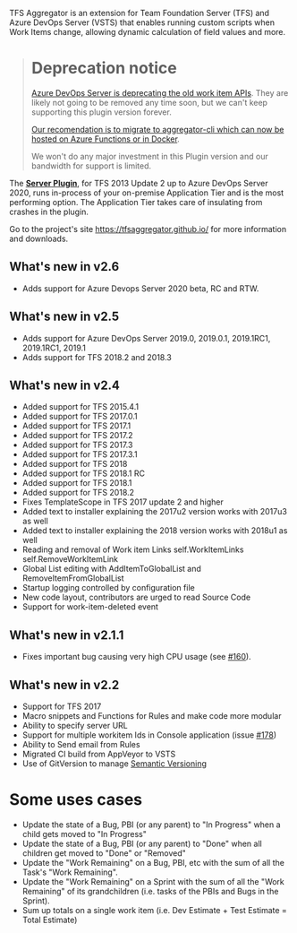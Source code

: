 ﻿TFS Aggregator is an extension for Team Foundation Server (TFS) and Azure DevOps Server (VSTS) that enables running custom scripts when Work Items change, allowing dynamic calculation of field values and more.

> # Deprecation notice
>
> [Azure DevOps Server is deprecating the old work item APIs](https://docs.microsoft.com/en-us/azure/devops/integrate/concepts/wit-client-om-deprecation?WT.mc_id=DOP-MVP-5001511&view=azure-devops). They are likely not going to be removed any time soon, but we can't keep supporting this plugin version forever. 
>
> [Our recomendation is to migrate to aggregator-cli which can now be hosted on Azure Functions or in Docker](https://github.com/tfsaggregator/aggregator-cli).
>
> We won't do any major investment in this Plugin version and our bandwidth for support is limited.

The [**Server Plugin**](https://github.com/tfsaggregator/tfsaggregator/releases), for TFS 2013 Update 2 up to Azure DevOps Server 2020, runs in-process of your on-premise Application Tier and is the most performing option. The Application Tier takes care of insulating from crashes in the plugin.

Go to the project's site <https://tfsaggregator.github.io/> for more information and downloads.

## What's new in v2.6

* Adds support for Azure Devops Server 2020 beta, RC and RTW.

## What's new in v2.5

* Adds support for Azure DevOps Server 2019.0, 2019.0.1, 2019.1RC1, 2019.1RC1, 2019.1
* Adds support for TFS 2018.2 and 2018.3

## What's new in v2.4

* Added support for TFS 2015.4.1
* Added support for TFS 2017.0.1
* Added support for TFS 2017.1
* Added support for TFS 2017.2
* Added support for TFS 2017.3
* Added support for TFS 2017.3.1
* Added support for TFS 2018
* Added support for TFS 2018.1 RC
* Added support for TFS 2018.1
* Added support for TFS 2018.2
* Fixes TemplateScope in TFS 2017 update 2 and higher
* Added text to installer explaining the 2017u2 version works with 2017u3 as well
* Added text to installer explaining the 2018 version works with 2018u1 as well
* Reading and removal of Work item Links self.WorkItemLinks self.RemoveWorkItemLink
* Global List editing with AddItemToGlobalList and RemoveItemFromGlobalList
* Startup logging controlled by configuration file
* New code layout, contributors are urged to read Source Code
* Support for work-item-deleted event

## What's new in v2.1.1

* Fixes important bug causing very high CPU usage (see [#160](https://github.com/tfsaggregator/tfsaggregator/issues/160)).

## What's new in v2.2

* Support for TFS 2017
* Macro snippets and Functions for Rules and make code more modular
* Ability to specify server URL
* Support for multiple workitem Ids in Console application (issue [#178](https://github.com/tfsaggregator/tfsaggregator/issues/178))
* Ability to Send email from Rules
* Migrated CI build from AppVeyor to VSTS
* Use of GitVersion to manage [Semantic Versioning](http://semver.org/)

# Some uses cases

* Update the state of a Bug, PBI (or any parent) to "In Progress" when a child gets moved to "In Progress"
* Update the state of a Bug, PBI (or any parent) to "Done" when all children get moved to "Done" or "Removed"
* Update the "Work Remaining" on a Bug, PBI, etc with the sum of all the Task's "Work Remaining".
* Update the "Work Remaining" on a Sprint with the sum of all the "Work Remaining" of its grandchildren (i.e. tasks of the PBIs and Bugs in the Sprint).
* Sum up totals on a single work item (i.e. Dev Estimate + Test Estimate = Total Estimate)
